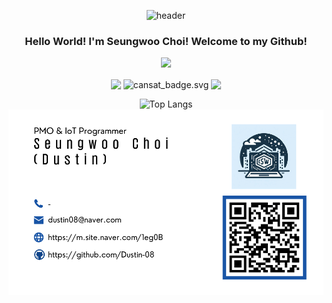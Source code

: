 <div align="center">

  ![header](https://capsule-render.vercel.app/api?type=Waving&color=31A8FF&height=250&section=header&text=Dive_into_code!&fontColor=ffffff&fontSize=70)

### Hello World! I'm Seungwoo Choi! Welcome to my Github!

<a href="https://www.instagram.com/swc_iot_dev_diary/" target="_blank"><img src="https://img.shields.io/badge/swc_iot_dev_diary-E4405F?style=flat&logo=Instagram&logoColor=FFFFFF"/></a>

<img src="http://devse.gonetis.com:12475/badge.svg" align="center">
<img src="http://devse.gonetis.com:12475/cansat_badge.svg" alt="cansat_badge.svg" align="center">

<img src="http://devse.gonetis.com:12475/ucm_badge.svg" align="center">

<!-- ![Seungwoo's GitHub stats](https://github-readme-stats.vercel.app/api?username=Dustin-08&show%20icons=true&theme=github_dark)
[![Solved.ac Profile](http://mazassumnida.wtf/api/v2/generate_badge?boj=dustin08)](https://solved.ac/dustin08) -->
![Top Langs](https://github-readme-stats.vercel.app/api/top-langs/?username=Dustin-08&layout=compact&theme=github_dark)
<img src="https://github.com/Dustin-08/Dustin-08/blob/main/csw_business_card.png"/>


</div>

<!--
**Dustin-08/Dustin-08** is a ✨ _special_ ✨ repository because its `README.md` (this file) appears on your GitHub profile.

Here are some ideas to get you started:

- 🔭 I’m currently working on ...
- 🌱 I’m currently learning ...
- 👯 I’m looking to collaborate on ...
- 🤔 I’m looking for help with ...
- 💬 Ask me about ...
- 📫 How to reach me: ...
- 😄 Pronouns: ...
- ⚡ Fun fact: ...
-->
